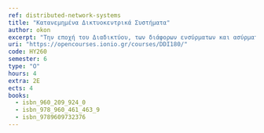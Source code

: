 ```yaml
---
ref: distributed-network-systems
title: "Κατανεμημένα Δικτυοκεντρικά Συστήματα"
author: okon
excerpt: "Την εποχή του Διαδικτύου, των διάφορων ενσύρματων και ασύρματων δικτύων και των φορητών υπολογιστών πολλαπλών πυρήνων, η σημασία των κατανεμημένων συστημάτων είναι καθοριστική. Τα κατανεμημένα συστήματα και οι κατανεμημένοι αλγόριθμοι είναι πολύ διαφορετικοί και πολύ πιο περίπλοκοι, επειδή οι εκτελέσεις στους κόμβους σε ένα κατανεμημένο σύστημα αλληλοεπικαλύπτονται. Όταν δύο κόμβοι μπορούν να εκτελούν ταυτόχρονα συμβάντα, δεν μπορεί να προβλεφθεί ποιο από τα συμβάντα θα συμβεί πρώτα στον χρόνο. Αυτό δημιουργεί, για παράδειγμα, τις λεγόμενες συνθήκες ανταγωνισμού. Εάν δύο μηνύματα ταξιδεύουν στον ίδιο κόμβο στο δίκτυο, ενδέχεται να προκύψει διαφορετική συμπεριφορά ανάλογα με το ποια από τα μηνύματα φτάνουν πρώτα στον προορισμό τους. Τα κατανεμημένα συστήματα είναι επομένως εγγενώς μη ντετερμινιστικά: η εκτέλεση ενός συστήματος δύο φορές από την ίδια αρχική διαμόρφωση μπορεί να αποφέρει διαφορετικά αποτελέσματα. Μια άλλη σημαντική διάκριση είναι ότι στα κατανεμημένα συστήματα, οι κόμβοι συνήθως γνωρίζουν μόνο τη δική τους τοπική κατάσταση και όχι του συστήματος, με αποτέλεσμα η ανίχνευση τερματισμού να γίνεται ζήτημα, καθώς πρέπει να προσδιοριστεί ότι όλοι οι κόμβοι του συστήματος έχουν τερματιστεί."
uri: "https://opencourses.ionio.gr/courses/DDI180/"
code: ΗΥ260
semester: 6
type: "O"
hours: 4
extra: 2Ε
ects: 4
books:
  - isbn_960_209_924_0
  - isbn_978_960_461_463_9
  - isbn_9789609732376
---
```

